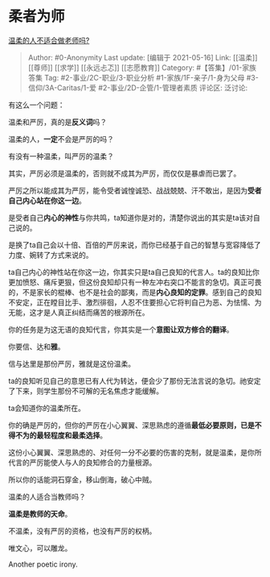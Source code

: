 # 柔者为师
[温柔的人不适合做老师吗?](https://www.zhihu.com/question/405647264/answer/1634254687)

> Author: #0-Anonymity
> Last update: [编辑于 2021-05-16]
> Link: [[温柔]] [[尊师]] [[求学]] [[永远忐忑]] [[志愿教育]]
> Category: #【答集】/01-家族答集
> Tag: #2-事业/2C-职业/3-职业分析 #1-家族/1F-亲子/1-身为父母 #3-信仰/3A-Caritas/1-爱 #2-事业/2D-企管/1-管理者素质
> 评论区:
> 泛讨论:

有这么一个问题：

温柔和严厉，真的是**反义词**吗？

温柔的人，**一定**不会是严厉的吗？

有没有一种温柔，叫严厉的温柔？

其实，严厉必须是温柔的，否则就不成其为严厉，而仅仅是暴虐而已罢了。

严厉之所以能成其为严厉，能令受者诚惶诚恐、战战兢兢、汗不敢出，是因为**受者自己内心站在你这一边**。

是受者自己**内心的神性**与你共鸣，ta知道你是对的，清楚你说出的其实是ta该对自己说的。

是换了ta自己会以十倍、百倍的严厉来说，而你已经基于自己的智慧与宽容降低了力度、婉转了方式来说的。

ta自己内心的神性站在你这一边，你其实只是ta自己良知的代言人。ta的良知比你更加愤怒、痛斥更狠，但这份良知却只有一种左冲右突口不能言的急切。真正可畏的，不是家长的棍棒、也不是社会的鄙夷，而是**内心良知的定罪**。感到自己的良知不安定，正在瞠目比手、激烈徘徊，人忍不住要担心它将判自己为恶、为怯懦、为无能，这才是人真正纠结而痛苦的根源所在。

你的任务是为这无语的良知代言，你其实是一个**意图让双方修合的翻译**。

你要信、达和**雅**。

信与达里是那份严厉，雅就是这份温柔。

ta的良知听见自己的意思已有人代为转达，便会少了那份无法言说的急切。祂安定了下来，则学生那份不可解的无名焦虑才能缓解。

ta会知道你的温柔所在。

你的确是严厉的，但你的严厉在小心翼翼、深思熟虑的遵循**最低必要原则，已是不得不为的最轻程度和最柔选择**。

这份小心翼翼、深思熟虑的、对任何一分不必要的伤害的克制，就是温柔，是你所代言的严厉能使人与人的良知修合的力量根源。

所以你的话能洞石穿金，移山倒海，破心中贼。

温柔的人适合当教师吗？

**温柔是教师的天命**。

不温柔，没有严厉的资格，也没有严厉的权柄。

唯文心，可以雕龙。

Another poetic irony.

